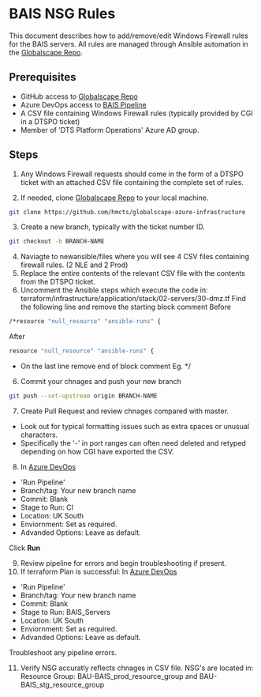 # BAIS NSG Rules

This document describes how to add/remove/edit Windows Firewall rules for the BAIS servers. All rules are managed through Ansible automation in the [Globalscape Repo](https://github.com/hmcts/globalscape-azure-infrastructure).

## Prerequisites

* GitHub access to [Globalscape Repo](https://github.com/hmcts/globalscape-azure-infrastructure)
* Azure DevOps access to [BAIS Pipeline](https://dev.azure.com/hmcts/PlatformOperations/_build?definitionId=432)
* A CSV file containing Windows Firewall rules (typically provided by CGI in a DTSPO ticket)
* Member of 'DTS Platform Operations' Azure AD group.

## Steps

1. Any Windows Firewall requests should come in the form of a DTSPO ticket with an attached CSV file containing the complete set of rules.

2. If needed, clone [Globalscape Repo](https://github.com/hmcts/globalscape-azure-infrastructure) to your local machine.
```bash
git clone https://github.com/hmcts/globalscape-azure-infrastructure
```
3. Create a new branch, typically with the ticket number ID.
```bash
git checkout -b BRANCH-NAME
```
4. Naviagte to newansible/files where you will see 4 CSV files containing firewall rules. (2 NLE and 2 Prod)
5. Replace the entire contents of the relevant CSV file with the contents from the DTSPO ticket.
6. Uncomment the Ansible steps which execute the code in: terraform/infrastructure/application/stack/02-servers/30-dmz.tf
Find the following line and remove the starting block comment
Before
```bash
/*resource "null_resource" "ansible-runs" {
```
After
```bash
resource "null_resource" "ansible-runs" {
```
* On the last line remove end of block comment Eg. */

6. Commit your chnages and push your new branch
```bash
git push --set-upstream origin BRANCH-NAME
```
7. Create Pull Request and review chnages compared with master.
* Look out for typical formatting issues such as extra spaces or unusual characters. 
* Specifically the '-' in port ranges can often need deleted and retyped depending on how CGI have exported the CSV.

8. In [Azure DevOps](https://dev.azure.com/hmcts/PlatformOperations/_build?definitionId=432) 
* 'Run Pipeline'
* Branch/tag: Your new branch name
* Commit: Blank
* Stage to Run: CI
* Location: UK South
* Enviornment: Set as required.
* Advanded Options: Leave as default.

Click **Run**

9. Review pipeline for errors and begin troubleshooting if present.
10. If terraform Plan is successful:
In [Azure DevOps](https://dev.azure.com/hmcts/PlatformOperations/_build?definitionId=432) 
* 'Run Pipeline'
* Branch/tag: Your new branch name
* Commit: Blank
* Stage to Run: BAIS_Servers
* Location: UK South
* Enviornment: Set as required.
* Advanded Options: Leave as default.

Troubleshoot any pipeline errors.

11. Verify NSG accuratly reflects chnages in CSV file. NSG's are located in: Resource Group: BAU-BAIS_prod_resource_group and BAU-BAIS_stg_resource_group
